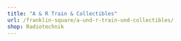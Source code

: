 ```yaml
---
title: "A & R Train & Collectibles"
url: /franklin-square/a-und-r-train-und-collectibles/
shop: Radiotechnik
---
```

